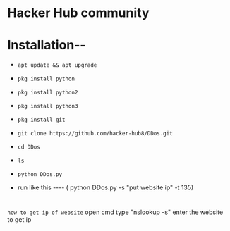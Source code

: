 # Hacker Hub community

# Installation--

* ` apt update && apt upgrade `
* ` pkg install python `
* ` pkg install python2 `
* ` pkg install python3 `
* ` pkg install git `
* ` git clone https://github.com/hacker-hub8/DDos.git `
* ` cd DDos `
* ` ls `
* ` python DDos.py `

* run like this ----
( python DDos.py -s "put website ip" -t 135)

# #########################
` how to get ip of website `
open cmd 
type "nslookup -s"
enter the website to get ip
# ##########################
